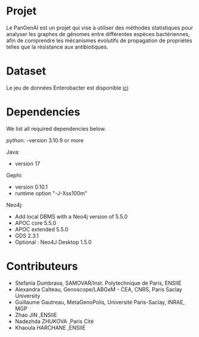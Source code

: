 #  Projet
Le PanGenAI est un projet qui vise à utiliser des méthodes statistiques pour analyser les graphes de génomes entre différentes espèces bactériennes, afin de comprendre les mécanismes évolutifs de propagation de propriétés telles que la résistance aux antibiotiques.

# Dataset 
Le jeu de données Enterobacter est disponible [ici](https://filesender.renater.fr/download.php?token=5dcae9f1-2cac-48c4-85c2-99d5305355ee&files_ids=23532702)

# Dependencies
We list all required dependencies below. 

python: 
-version 3.10.9 or more

Java:
- version 17


Gephi: 
- version 0.10.1
- runtime option "-J-Xss100m"  

Neo4j:
- Add local DBMS with a Neo4j version of 5.5.0
- APOC core 5.5.0
- APOC extended 5.5.0
- GDS 2.3.1
- Optional : Neo4J Desktop 1.5.0

# Contributeurs
* Stefania Dumbrava, SAMOVAR/Inst. Polytechnique de Paris, ENSIIE
* Alexandra Calteau, Genoscope/LABGeM - CEA, CNRS, Paris Saclay University
* Guillaume Gautreau, MetaGenoPolis, Université Paris-Saclay, INRAE, MGP
* Zhao JIN ,ENSIIE 
* Nadezhda ZHUKOVA ,Paris Cité
* Khaoula HARCHANE ,ENSIIE


